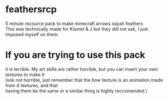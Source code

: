 # feathersrcp
5 minute recource pack to make minecraft arrows xayah feathers\
This was technically made for Kismet & J but they did not ask, I just imposed myself on them.

# If you are trying to use this pack
it is terrible. My art skills are rather horrible, but you can insert your own textures to make it\
look not horrible, just remember that the bow texture is an animation made from 4 textures, and that\
having them be the same or a similar thing is highly reccomended.\
